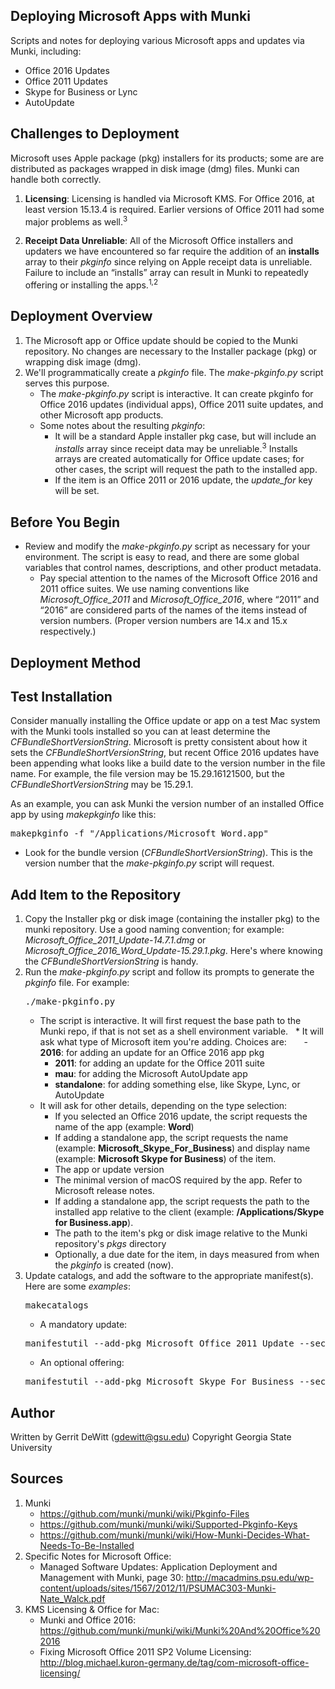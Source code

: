 Deploying Microsoft Apps with Munki
----------
Scripts and notes for deploying various Microsoft apps and updates via Munki, including:
* Office 2016 Updates
* Office 2011 Updates
* Skype for Business or Lync
* AutoUpdate

## Challenges to Deployment ##
Microsoft uses Apple package (pkg) installers for its products; some are are distributed as packages wrapped in disk image (dmg) files.  Munki can handle both correctly.

1. **Licensing**: Licensing is handled via Microsoft KMS.  For Office 2016, at least version 15.13.4 is required.  Earlier versions of Office 2011 had some major problems as well.<sup>3</sup>

2. **Receipt Data Unreliable**: All of the Microsoft Office installers and updaters we have encountered so far require the addition of an **installs** array to their *pkginfo* since relying on Apple receipt data is unreliable.  Failure to include an “installs” array can result in Munki to repeatedly offering or installing the apps.<sup>1,2</sup>

## Deployment Overview ##
1. The Microsoft app or Office update should be copied to the Munki repository.  No changes are necessary to the Installer package (pkg) or wrapping disk image (dmg).
2. We'll programmatically create a *pkginfo* file.  The *make-pkginfo.py* script serves this purpose.
   * The *make-pkginfo.py* script is interactive.  It can create pkginfo for Office 2016 updates (individual apps), Office 2011 suite updates, and other Microsoft app products.
   * Some notes about the resulting *pkginfo*:
      - It will be a standard Apple installer pkg case, but will include an *installs* array since receipt data may be unreliable.<sup>3</sup>  Installs arrays are created automatically for Office update cases; for other cases, the script will request the path to the installed app.
      - If the item is an Office 2011 or 2016 update, the *update_for* key will be set.

Before You Begin
----------
* Review and modify the *make-pkginfo.py* script as necessary for your environment.  The script is easy to read, and there are some global variables that control names, descriptions, and other product metadata.
   - Pay special attention to the names of the Microsoft Office 2016 and 2011 office suites.  We use naming conventions like *Microsoft_Office_2011* and *Microsoft_Office_2016*, where “2011” and “2016” are considered parts of the names of the items instead of version numbers.  (Proper version numbers are 14.x and 15.x respectively.)

Deployment Method
----------
## Test Installation ##
Consider manually installing the Office update or app on a test Mac system with the Munki tools installed so you can at least determine the *CFBundleShortVersionString*.  Microsoft is pretty consistent about how it sets the *CFBundleShortVersionString*, but recent Office 2016 updates have been appending what looks like a build date to the version number in the file name.  For example, the file version may be 15.29.16121500, but the *CFBundleShortVersionString* may be 15.29.1.

As an example, you can ask Munki the version number of an installed Office app by using *makepkginfo* like this:
   <pre>makepkginfo -f "/Applications/Microsoft Word.app"</pre>
   * Look for the bundle version (*CFBundleShortVersionString*).  This is the version number that the *make-pkginfo.py* script will request.

## Add Item to the Repository ##
1. Copy the Installer pkg or disk image (containing the installer pkg) to the munki repository.  Use a good naming convention; for example: *Microsoft_Office_2011_Update-14.7.1.dmg* or *Microsoft_Office_2016_Word_Update-15.29.1.pkg*.  Here's where knowing the *CFBundleShortVersionString* is handy.
2. Run the *make-pkginfo.py* script and follow its prompts to generate the *pkginfo* file.  For example:
   <pre>./make-pkginfo.py</pre>
   * The script is interactive.  It will first request the base path to the Munki repo, if that is not set as a shell environment variable.
   * It will ask what type of Microsoft item you're adding.  Choices are:
      - **2016**: for adding an update for an Office 2016 app pkg
      - **2011**: for adding an update for the Office 2011 suite
      - **mau**: for adding the Microsoft AutoUpdate app
      - **standalone**: for adding something else, like Skype, Lync, or AutoUpdate
   * It will ask for other details, depending on the type selection:
      - If you selected an Office 2016 update, the script requests the name of the app (example: **Word**)
      - If adding a standalone app, the script requests the name (example: **Microsoft_Skype_For_Business**) and display name (example: **Microsoft Skype for Business**) of the item.
      - The app or update version
      - The minimal version of macOS required by the app.  Refer to Microsoft release notes.
      - If adding a standalone app, the script requests the path to the installed app relative to the client (example: **/Applications/Skype for Business.app**).
      - The path to the item's pkg or disk image relative to the Munki repository's *pkgs* directory
      - Optionally, a due date for the item, in days measured from when the *pkginfo* is created (now).
3. Update catalogs, and add the software to the appropriate manifest(s).  Here are some *examples*:
   <pre>makecatalogs</pre>
   * A mandatory update:
   <pre>manifestutil --add-pkg Microsoft_Office_2011_Update --section managed_updates --manifest includes/common-managed_updates</pre>
   * An optional offering:
   <pre>manifestutil --add-pkg Microsoft_Skype_For_Business --section optional_installs --manifest includes/common-optional_installs</pre>

Author
----------
Written by Gerrit DeWitt (gdewitt@gsu.edu)
Copyright Georgia State University

Sources
----------
1. Munki
   - https://github.com/munki/munki/wiki/Pkginfo-Files
   - https://github.com/munki/munki/wiki/Supported-Pkginfo-Keys
   - https://github.com/munki/munki/wiki/How-Munki-Decides-What-Needs-To-Be-Installed
2. Specific Notes for Microsoft Office:
   - Managed Software Updates: Application Deployment and Management with Munki, page 30: http://macadmins.psu.edu/wp-content/uploads/sites/1567/2012/11/PSUMAC303-Munki-Nate_Walck.pdf
3. KMS Licensing & Office for Mac:
   - Munki and Office 2016: https://github.com/munki/munki/wiki/Munki%20And%20Office%202016
   - Fixing Microsoft Office 2011 SP2 Volume Licensing: http://blog.michael.kuron-germany.de/tag/com-microsoft-office-licensing/

